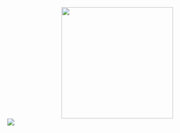 <center><img src="https://user-images.githubusercontent.com/108278239/175946626-e4fa296e-c370-4dda-80c9-172b54aa6cf6.jpg" width="256"></center>

<img src="https://img.shields.io/badge/MADE%20WITH%20%E2%9D%A4%20IN-INDIA-orange?style=for-the-badge" href="!#">




